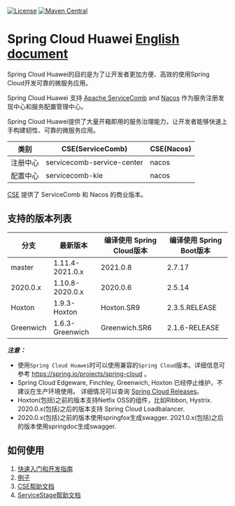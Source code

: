 [![License](https://img.shields.io/badge/license-Apache%202-4EB1BA.svg)](https://www.apache.org/licenses/LICENSE-2.0.html)
[![Maven Central](https://maven-badges.herokuapp.com/maven-central/com.huaweicloud/spring-cloud-huawei/badge.svg)](https://search.maven.org/search?q=g:com.huaweicloud%20AND%20a:spring-cloud-huawei-dependencies)

# Spring Cloud Huawei [English document](README.md)

Spring Cloud Huawei的目的是为了让开发者更加方便、高效的使用Spring Cloud开发可靠的微服务应用。 

Spring Cloud Huawei 支持 [Apache ServiceComb][SERVICECOMB] and [Nacos][NACOS] 作为服务注册发现中心和服务配置管理中心。 

Spring Cloud Huawei提供了大量开箱即用的服务治理能力，让开发者能够快速上手构建韧性、可靠的微服务应用。

| 类别    | CSE(ServiceComb)           | CSE(Nacos)     |
|-------|----------------------------|----------------|
| 注册中心  | servicecomb-service-center | nacos          |
| 配置中心  | servicecomb-kie            | nacos          |

[CSE][CSE] 提供了 ServiceComb 和 Nacos 的商业版本。

## 支持的版本列表

| 分支        | 最新版本            | 编译使用 Spring Cloud版本 | 编译使用 Spring Boot版本 |
|-----------|-----------------|---------------------|--------------------|
| master    | 1.11.4-2021.0.x | 2021.0.8            | 2.7.17             | 
| 2020.0.x  | 1.10.8-2020.0.x | 2020.0.6            | 2.5.14             |
| Hoxton    | 1.9.3-Hoxton    | Hoxton.SR9          | 2.3.5.RELEASE      |
| Greenwich | 1.6.3-Greenwich | Greenwich.SR6       | 2.1.6-RELEASE      |

***注意：***
* 使用`Spring Cloud Huawei`时可以使用兼容的`Spring Cloud`版本。详细信息可参考 https://spring.io/projects/spring-cloud 。
* Spring Cloud Edgeware, Finchley, Greenwich, Hoxton 已经停止维护，不建议在生产环境使用。
  详细情况可以查询 [Spring Cloud Releases][Spring Cloud Releases]。
* Hoxton(包括)之前的版本支持Netfix OSS的组件，比如Ribbon, Hystrix. 2020.0.x(包括)之后的版本支持
  Spring Cloud Loadbalancer.
* 2020.0.x(包括)之前的版本使用springfox生成swagger. 2021.0.x(包括)之后的版本使用springdoc生成swagger.

## 如何使用

1. [快速入门和开发指南](https://github.com/huaweicloud/spring-cloud-huawei/wiki)
2. [例子](https://github.com/huaweicloud/spring-cloud-huawei-samples)
3. [CSE帮助文档][CSE Developer Guide]
4. [ServiceStage帮助文档][ServiceStage]

[ServiceStage]: https://support.huaweicloud.com/usermanual-servicestage/servicestage_user_0400.html

[CSE]: https://support.huaweicloud.com/cse/index.html

[CSE Developer Guide]: https://support.huaweicloud.com/devg-cse/cse_devg_0002.html

[SERVICECOMB]: https://servicecomb.apache.org/cn/developers/

[NACOS]: https://nacos.io/zh-cn/index.html

[Service Registry]: https://support.huaweicloud.com/devg-cse/cse_devg_0018.html

[Configuration Center]: https://support.huaweicloud.com/devg-cse/cse_devg_0020.html

[Request Marker-based Governance]: https://github.com/huaweicloud/spring-cloud-huawei/wiki/using-governance

[Canary release features]: https://support.huaweicloud.com/devg-servicestage/ss-devg-0023.html

[Profile encryption scheme]: https://support.huaweicloud.com/bestpractice-cse/cse_bestpractice_0007.html

[Spring Cloud Releases]: https://github.com/spring-cloud/spring-cloud-release/wiki/Supported-Versions
